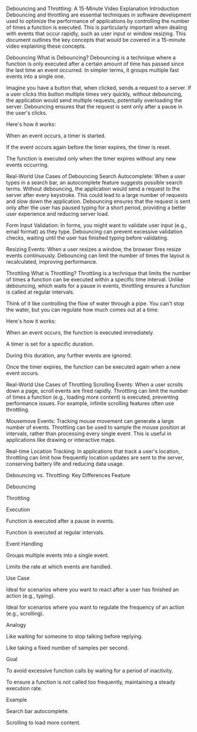 Debouncing and Throttling: A 15-Minute Video Explanation
Introduction
Debouncing and throttling are essential techniques in software development used to optimize the performance of applications by controlling the number of times a function is executed. This is particularly important when dealing with events that occur rapidly, such as user input or window resizing.  This document outlines the key concepts that would be covered in a 15-minute video explaining these concepts.

Debouncing
What is Debouncing?
Debouncing is a technique where a function is only executed after a certain amount of time has passed since the last time an event occurred. In simpler terms, it groups multiple fast events into a single one.

Imagine you have a button that, when clicked, sends a request to a server. If a user clicks this button multiple times very quickly, without debouncing, the application would send multiple requests, potentially overloading the server. Debouncing ensures that the request is sent only after a pause in the user's clicks.

Here's how it works:

When an event occurs, a timer is started.

If the event occurs again before the timer expires, the timer is reset.

The function is executed only when the timer expires without any new events occurring.

Real-World Use Cases of Debouncing
Search Autocomplete: When a user types in a search bar, an autocomplete feature suggests possible search terms. Without debouncing, the application would send a request to the server after every keystroke. This could lead to a large number of requests and slow down the application. Debouncing ensures that the request is sent only after the user has paused typing for a short period, providing a better user experience and reducing server load.

Form Input Validation: In forms, you might want to validate user input (e.g., email format) as they type. Debouncing can prevent excessive validation checks, waiting until the user has finished typing before validating.

Resizing Events: When a user resizes a window, the browser fires resize events continuously. Debouncing can limit the number of times the layout is recalculated, improving performance.

Throttling
What is Throttling?
Throttling is a technique that limits the number of times a function can be executed within a specific time interval.  Unlike debouncing, which waits for a pause in events, throttling ensures a function is called at regular intervals.

Think of it like controlling the flow of water through a pipe. You can't stop the water, but you can regulate how much comes out at a time.

Here's how it works:

When an event occurs, the function is executed immediately.

A timer is set for a specific duration.

During this duration, any further events are ignored.

Once the timer expires, the function can be executed again when a new event occurs.

Real-World Use Cases of Throttling
Scrolling Events: When a user scrolls down a page, scroll events are fired rapidly. Throttling can limit the number of times a function (e.g., loading more content) is executed, preventing performance issues.  For example, infinite scrolling features often use throttling.

Mousemove Events: Tracking mouse movement can generate a large number of events. Throttling can be used to sample the mouse position at intervals, rather than processing every single event.  This is useful in applications like drawing or interactive maps.

Real-time Location Tracking: In applications that track a user's location, throttling can limit how frequently location updates are sent to the server, conserving battery life and reducing data usage.

Debouncing vs. Throttling: Key Differences
Feature

Debouncing

Throttling

Execution

Function is executed after a pause in events.

Function is executed at regular intervals.

Event Handling

Groups multiple events into a single event.

Limits the rate at which events are handled.

Use Case

Ideal for scenarios where you want to react after a user has finished an action (e.g., typing).

Ideal for scenarios where you want to regulate the frequency of an action (e.g., scrolling).

Analogy

Like waiting for someone to stop talking before replying.

Like taking a fixed number of samples per second.

Goal

To avoid excessive function calls by waiting for a period of inactivity.

To ensure a function is not called too frequently, maintaining a steady execution rate.

Example

Search bar autocomplete.

Scrolling to load more content.
